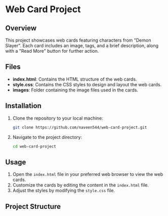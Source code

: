 # Web Card Project

## Overview
This project showcases web cards featuring characters from "Demon Slayer". Each card includes an image, tags, and a brief description, along with a "Read More" button for further action.

## Files
- **index.html**: Contains the HTML structure of the web cards.
- **style.css**: Contains the CSS styles to design and layout the web cards.
- **images**: Folder containing the image files used in the cards.

## Installation
1. Clone the repository to your local machine:
    ```bash
    git clone https://github.com/naveen544/web-card-project.git
    ```
2. Navigate to the project directory:
    ```bash
    cd web-card-project
    ```

## Usage
1. Open the `index.html` file in your preferred web browser to view the web cards.
2. Customize the cards by editing the content in the `index.html` file.
3. Adjust the styles by modifying the `style.css` file.

## Project Structure
